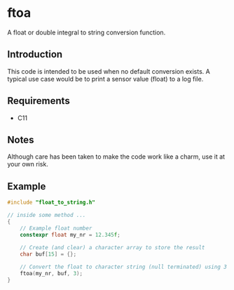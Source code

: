 # ftoa
A float or double integral to string conversion function.

## Introduction
This code is intended to be used when no default conversion exists. A typical use case would be to print a sensor value (float) to a log file.

## Requirements
 - C11

## Notes
Although care has been taken to make the code work like a charm, use it at your own risk.

## Example
```cpp
#include "float_to_string.h"

// inside some method ...
{
    // Example float number
    constexpr float my_nr = 12.345f;
    
    // Create (and clear) a character array to store the result
    char buf[15] = {};

    // Convert the float to character string (null terminated) using 3 digits behind the dot
    ftoa(my_nr, buf, 3);
}
```

